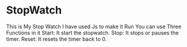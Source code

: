 # StopWatch
This is My Stop Watch
I have used Js to make it Run
You can use Three Functions in it
Start: It start the stopwatch.
Stop: It stops or pauses the timer.
Reset: It resets the timer back to 0.
